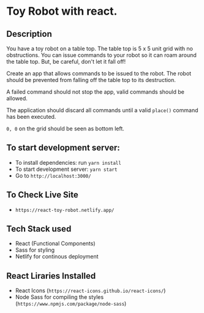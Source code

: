 # Toy Robot with react.

## Description

You have a toy robot on a table top. The table top is 5 x 5 unit grid with no obstructions. You can issue commands to your robot so it can roam around the table top. But, be careful, don't let it fall off!

Create an app that allows commands to be issued to the robot. The robot should be prevented from falling off the table top to its destruction.

A failed command should not stop the app, valid commands should be allowed.

The application should discard all commands until a valid `place()` command has been executed.

`0, 0` on the grid should be seen as bottom left.

## To start development server:

- To install dependencies: run `yarn install`
- To start development server: `yarn start`
- Go to `http://localhost:3000/`

## To Check Live Site

- `https://react-toy-robot.netlify.app/`

## Tech Stack used

- React (Functional Components)
- Sass for styling
- Netlify for continous deployment

## React Liraries Installed

- React Icons (`https://react-icons.github.io/react-icons/`)
- Node Sass for compiling the styles (`https://www.npmjs.com/package/node-sass`)
